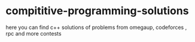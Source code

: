 # compititive-programming-solutions
here you can find c++ solutions of problems from omegaup, codeforces , rpc and more contests
